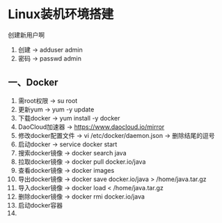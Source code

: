 # Linux装机环境搭建

创建新用户啊
1. 创建 -> adduser admin
2. 密码 -> passwd admin

## 一、Docker
1. 需root权限 -> su root
2. 更新yum -> yum -y update
3. 下载docker -> yum install -y docker 
4. DaoCloud加速器 -> https://www.daocloud.io/mirror
5. 修改docker配置文件 -> vi /etc/docker/daemon.json -> 删除结尾的逗号
6. 启动docker -> service docker start
7. 搜索docker镜像 -> docker search java
8. 拉取docker镜像 -> docker pull docker.io/java
9. 查看docker镜像 -> docker images
10. 导出docker镜像 -> docker save docker.io/java > /home/java.tar.gz
11. 导入docker镜像 -> docker load < /home/java.tar.gz
12. 删除docker镜像 -> docker rmi docker.io/java
13. 启动docker容器
14. 